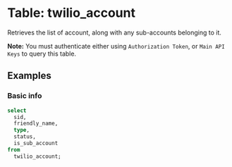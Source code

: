 # Table: twilio_account

Retrieves the list of account, along with any sub-accounts belonging to it.

**Note:** You must authenticate either using `Authorization Token`, or `Main API Keys` to query this table.

## Examples

### Basic info

```sql
select
  sid,
  friendly_name,
  type,
  status,
  is_sub_account
from
  twilio_account;
```

